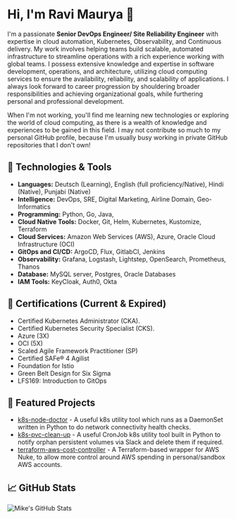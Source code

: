 # Hi, I'm Ravi Maurya 👋

I'm a passionate **Senior DevOps Engineer/ Site Reliability Engineer** with expertise in cloud automation, Kubernetes, Observability, and Continuous delivery. My work involves helping teams build scalable, automated infrastructure to streamline operations with a rich experience working with global teams. I possess extensive knowledge and expertise in software development, operations, and architecture, utilizing cloud computing services to ensure the availability, reliability, and scalability of applications. I always look forward to career progression by shouldering broader responsibilities and achieving organizational goals, while furthering personal and professional development.

When I'm not working, you'll find me learning new technologies or exploring the world of cloud computing, as there is a wealth of knowledge and experiences to be gained in this field. 
I may not contribute so much to my personal GitHub profile, because I'm usually busy working in private GitHub repositories that I don't own!

## 🔧 Technologies & Tools

- **Languages:**  Deutsch (Learning), English (full proficiency/Native), Hindi (Native), Punjabi (Native)
- **Intelligence:** DevOps, SRE, Digital Marketing, Airline Domain, Geo-Informatics
- **Programming:** Python, Go, Java,
- **Cloud Native Tools:** Docker, Git, Helm, Kubernetes, Kustomize, Terraform
- **Cloud Services:** Amazon Web Services (AWS), Azure, Oracle Cloud Infrastructure (OCI)
- **GitOps and CI/CD:** ArgoCD, Flux, GitlabCI, Jenkins
- **Observability:** Grafana, Logstash, Lightstep, OpenSearch, Prometheus, Thanos
- **Database:** MySQL server, Postgres, Oracle Databases
- **IAM Tools:** KeyCloak, Auth0, Okta


## 🧾 Certifications (Current & Expired)
- Certified Kubernetes Administrator (CKA).
- Certified Kubernetes Security Specialist  (CKS).
- Azure (3X)
- OCI (5X)
- Scaled Agile Framework Practitioner (SP)
- Certified SAFe® 4 Agilist
- Foundation for Istio
- Green Belt Design for Six Sigma
- LFS169: Introduction to GitOps


## 🚀 Featured Projects

- [k8s-node-doctor](https://github.com/raviusit/k8s-node-doctor) - A useful k8s utility tool which runs as a DaemonSet written in Python to do network connectivity health checks.
- [k8s-pvc-clean-up](https://github.com/raviusit/k8s-pvc-clean-up) - A useful CronJob k8s utility tool built in Python to notify orphan persistent volumes via Slack and delete them if required.
- [terraform-aws-cost-controller](https://github.com/raviusit/terraform-aws-cost-controller) - A Terraform-based wrapper for AWS Nuke, to allow more control around AWS spending in personal/sandbox AWS accounts.

## 📈 GitHub Stats

![Mike's GitHub Stats](https://github-readme-stats.vercel.app/api?username=raviusit&show_icons=true&count_private=true&hide_title=true&hide=prs&theme=radical)
